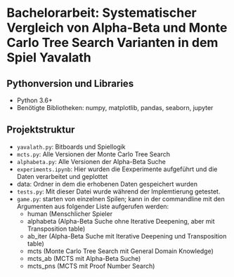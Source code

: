 # Bachelorarbeit: Systematischer Vergleich von Alpha-Beta und Monte Carlo Tree Search Varianten in dem Spiel Yavalath

## Pythonversion und Libraries

- Python 3.6+
- Benötigte Bibliotheken: numpy, matplotlib, pandas, seaborn, jupyter

## Projektstruktur

- `yavalath.py`: Bitboards und Spiellogik
- `mcts.py`: Alle Versionen der Monte Carlo Tree Search
- `alphabeta.py`: Alle Versionen der Alpha-Beta Suche
- `experiments.ipynb`: Hier wurden die Eexperimente aufgeführt und die Daten verarbeitet und geplottet
- data: Ordner in dem die erhobenen Daten gespeichert wurden
- `tests.py`: Mit dieser Datei wurde während der Implemtierung getestet.
- `game.py`: starten von einzelnen Spilen; kann in der commandline mit den Argumenten aus folgender Liste aufgerufen werden:
    - human       (Menschlicher Spieler
    - alphabeta   (Alpha-Beta Suche ohne Iterative Deepening, aber mit Transposition table)
    - ab_iter     (Alpha-Beta Suche mit Iterative Deepening und Transposition table)
    - mcts        (Monte Carlo Tree Search mit General Domain Knowledge)
    - mcts_ab     (MCTS mit Alpha-Beta Suche)
    - mcts_pns    (MCTS mit Proof Number Search)
